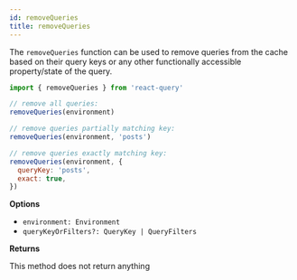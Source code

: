 ```yaml
---
id: removeQueries
title: removeQueries
---
```


The `removeQueries` function can be used to remove queries from the cache based on their query keys or any other functionally accessible property/state of the query.

```js
import { removeQueries } from 'react-query'

// remove all queries:
removeQueries(environment)

// remove queries partially matching key:
removeQueries(environment, 'posts')

// remove queries exactly matching key:
removeQueries(environment, {
  queryKey: 'posts',
  exact: true,
})
```

**Options**

- `environment: Environment`
- `queryKeyOrFilters?: QueryKey | QueryFilters`

**Returns**

This method does not return anything
